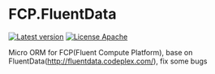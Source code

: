 # FCP.FluentData
[![Latest version](https://img.shields.io/nuget/v/FCP.FluentData.svg)](https://www.nuget.org/packages/FCP.FluentData/)   [![License Apache](https://img.shields.io/badge/license-Apache%202-blue.svg)](http://www.apache.org/licenses/LICENSE-2.0.html)

Micro ORM for FCP(Fluent Compute Platform), base on FluentData(http://fluentdata.codeplex.com/), fix some bugs
